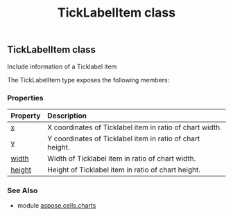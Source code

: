 ﻿---
title: TickLabelItem class
second_title: Aspose.Cells for Python via .NET API References
description: 
type: docs
weight: 300
url: /aspose.cells.charts/ticklabelitem/
is_root: false
---

## TickLabelItem class

Include information of a Ticklabel item



The TickLabelItem type exposes the following members:

### Properties
| Property | Description |
| :- | :- |
| [x](/cells/python-net/aspose.cells.charts/ticklabelitem/x) | X coordinates of Ticklabel item in ratio of chart width. |
| [y](/cells/python-net/aspose.cells.charts/ticklabelitem/y) | Y coordinates of Ticklabel item in ratio of chart height. |
| [width](/cells/python-net/aspose.cells.charts/ticklabelitem/width) | Width of Ticklabel item in ratio of chart width. |
| [height](/cells/python-net/aspose.cells.charts/ticklabelitem/height) | Height of Ticklabel item in ratio of chart height. |



### See Also
* module [aspose.cells.charts](..)
